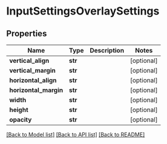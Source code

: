 # InputSettingsOverlaySettings

## Properties
Name | Type | Description | Notes
------------ | ------------- | ------------- | -------------
**vertical_align** | **str** |  | [optional] 
**vertical_margin** | **str** |  | [optional] 
**horizontal_align** | **str** |  | [optional] 
**horizontal_margin** | **str** |  | [optional] 
**width** | **str** |  | [optional] 
**height** | **str** |  | [optional] 
**opacity** | **str** |  | [optional] 

[[Back to Model list]](../README.md#documentation-for-models) [[Back to API list]](../README.md#documentation-for-api-endpoints) [[Back to README]](../README.md)



